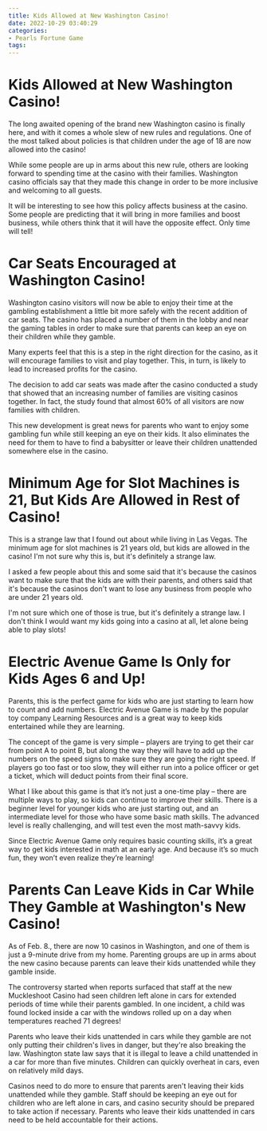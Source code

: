 ```yaml
---
title: Kids Allowed at New Washington Casino!
date: 2022-10-29 03:40:29
categories:
- Pearls Fortune Game
tags:
---
```



#  Kids Allowed at New Washington Casino!

The long awaited opening of the brand new Washington casino is finally here, and with it comes a whole slew of new rules and regulations. One of the most talked about policies is that children under the age of 18 are now allowed into the casino!

While some people are up in arms about this new rule, others are looking forward to spending time at the casino with their families. Washington casino officials say that they made this change in order to be more inclusive and welcoming to all guests.

It will be interesting to see how this policy affects business at the casino. Some people are predicting that it will bring in more families and boost business, while others think that it will have the opposite effect. Only time will tell!

#  Car Seats Encouraged at Washington Casino!

Washington casino visitors will now be able to enjoy their time at the gambling establishment a little bit more safely with the recent addition of car seats. The casino has placed a number of them in the lobby and near the gaming tables in order to make sure that parents can keep an eye on their children while they gamble.

Many experts feel that this is a step in the right direction for the casino, as it will encourage families to visit and play together. This, in turn, is likely to lead to increased profits for the casino.

The decision to add car seats was made after the casino conducted a study that showed that an increasing number of families are visiting casinos together. In fact, the study found that almost 60% of all visitors are now families with children.

This new development is great news for parents who want to enjoy some gambling fun while still keeping an eye on their kids. It also eliminates the need for them to have to find a babysitter or leave their children unattended somewhere else in the casino.

#  Minimum Age for Slot Machines is 21, But Kids Are Allowed in Rest of Casino!

This is a strange law that I found out about while living in Las Vegas. The minimum age for slot machines is 21 years old, but kids are allowed in the casino! I'm not sure why this is, but it's definitely a strange law.

I asked a few people about this and some said that it's because the casinos want to make sure that the kids are with their parents, and others said that it's because the casinos don't want to lose any business from people who are under 21 years old.

I'm not sure which one of those is true, but it's definitely a strange law. I don't think I would want my kids going into a casino at all, let alone being able to play slots!

#  Electric Avenue Game Is Only for Kids Ages 6 and Up!

Parents, this is the perfect game for kids who are just starting to learn how to count and add numbers. Electric Avenue Game is made by the popular toy company Learning Resources and is a great way to keep kids entertained while they are learning.

The concept of the game is very simple – players are trying to get their car from point A to point B, but along the way they will have to add up the numbers on the speed signs to make sure they are going the right speed. If players go too fast or too slow, they will either run into a police officer or get a ticket, which will deduct points from their final score.

What I like about this game is that it’s not just a one-time play – there are multiple ways to play, so kids can continue to improve their skills. There is a beginner level for younger kids who are just starting out, and an intermediate level for those who have some basic math skills. The advanced level is really challenging, and will test even the most math-savvy kids.

Since Electric Avenue Game only requires basic counting skills, it’s a great way to get kids interested in math at an early age. And because it’s so much fun, they won’t even realize they’re learning!

#  Parents Can Leave Kids in Car While They Gamble at Washington's New Casino!

As of Feb. 8., there are now 10 casinos in Washington, and one of them is just a 9-minute drive from my home. Parenting groups are up in arms about the new casino because parents can leave their kids unattended while they gamble inside.

The controversy started when reports surfaced that staff at the new Muckleshoot Casino had seen children left alone in cars for extended periods of time while their parents gambled. In one incident, a child was found locked inside a car with the windows rolled up on a day when temperatures reached 71 degrees!

Parents who leave their kids unattended in cars while they gamble are not only putting their children's lives in danger, but they're also breaking the law. Washington state law says that it is illegal to leave a child unattended in a car for more than five minutes. Children can quickly overheat in cars, even on relatively mild days.

Casinos need to do more to ensure that parents aren't leaving their kids unattended while they gamble. Staff should be keeping an eye out for children who are left alone in cars, and casino security should be prepared to take action if necessary. Parents who leave their kids unattended in cars need to be held accountable for their actions.
